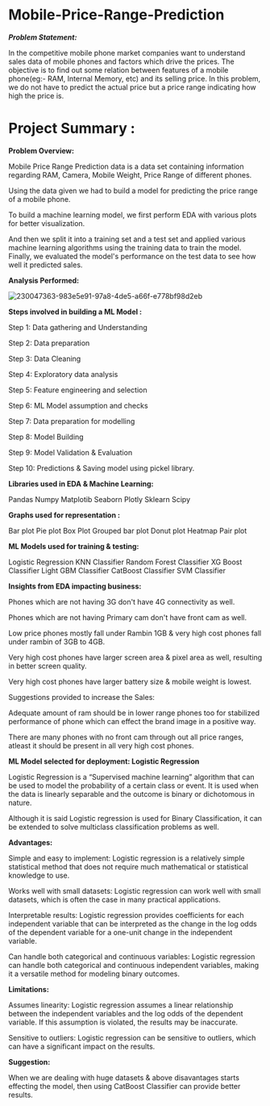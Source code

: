 # Mobile-Price-Range-Prediction

***Problem Statement:***

In the competitive mobile phone market companies want to understand sales data of mobile phones and factors which drive the prices. The objective is to find out some relation between features of a mobile phone(eg:- RAM, Internal Memory, etc) and its selling price. In this problem, we do not have to predict the actual price but a price range indicating how high the price is.

# Project Summary :

**Problem Overview:**

Mobile Price Range Prediction data is a data set containing information regarding RAM, Camera, Mobile Weight, Price Range of different phones.

Using the data given we had to build a model for predicting the price range of a mobile phone.

To build a machine learning model, we first perform EDA with various plots for better visualization.

And then we split it into a training set and a test set and applied various machine learning algorithms using the training data to train the model. Finally, we evaluated the model's performance on the test data to see how well it predicted sales.

**Analysis Performed:**

![230047363-983e5e91-97a8-4de5-a66f-e778bf98d2eb](https://user-images.githubusercontent.com/122456255/234090846-627d360c-8064-4cd3-ad75-1aef98d78faf.png)





**Steps involved in building a ML Model :**

Step 1: Data gathering and Understanding

Step 2: Data preparation

Step 3: Data Cleaning

Step 4: Exploratory data analysis

Step 5: Feature engineering and selection

Step 6: ML Model assumption and checks

Step 7: Data preparation for modelling

Step 8: Model Building

Step 9: Model Validation & Evaluation

Step 10: Predictions & Saving model using pickel library.

**Libraries used in EDA & Machine Learning:**

Pandas
Numpy
Matplotib
Seaborn
Plotly
Sklearn
Scipy


**Graphs used for representation :**

Bar plot
Pie plot
Box Plot
Grouped bar plot
Donut plot
Heatmap
Pair plot


**ML Models used for training & testing:**

Logistic Regression
KNN Classifier
Random Forest Classifier
XG Boost Classifier
Light GBM Classifier
CatBoost Classifier
SVM Classifier


**Insights from EDA impacting business:**

Phones which are not having 3G don't have 4G connectivity as well.

Phones which are not having Primary cam don't have front cam as well.

Low price phones mostly fall under Rambin 1GB & very high cost phones fall under rambin of 3GB to 4GB.

Very high cost phones have larger screen area & pixel area as well, resulting in better screen quality.

Very high cost phones have larger battery size & mobile weight is lowest.

Suggestions provided to increase the Sales:

Adequate amount of ram should be in lower range phones too for stabilized performance of phone which can effect the brand image in a positive way.

There are many phones with no front cam through out all price ranges, atleast it should be present in all very high cost phones.

**ML Model selected for deployment: Logistic Regression**

Logistic Regression is a “Supervised machine learning” algorithm that can be used to model the probability of a certain class or event. It is used when the data is linearly separable and the outcome is binary or dichotomous in nature.

Although it is said Logistic regression is used for Binary Classification, it can be extended to solve multiclass classification problems as well.

**Advantages:**

Simple and easy to implement: Logistic regression is a relatively simple statistical method that does not require much mathematical or statistical knowledge to use.

Works well with small datasets: Logistic regression can work well with small datasets, which is often the case in many practical applications.

Interpretable results: Logistic regression provides coefficients for each independent variable that can be interpreted as the change in the log odds of the dependent variable for a one-unit change in the independent variable.

Can handle both categorical and continuous variables: Logistic regression can handle both categorical and continuous independent variables, making it a versatile method for modeling binary outcomes.

**Limitations:**

Assumes linearity: Logistic regression assumes a linear relationship between the independent variables and the log odds of the dependent variable. If this assumption is violated, the results may be inaccurate.

Sensitive to outliers: Logistic regression can be sensitive to outliers, which can have a significant impact on the results.

**Suggestion:**

When we are dealing with huge datasets & above disavantages starts effecting the model, then using CatBoost Classifier can provide better results.
